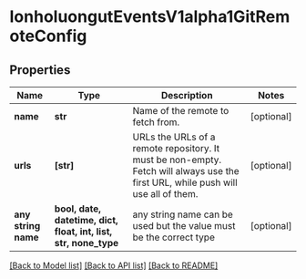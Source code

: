 # IonholuongutEventsV1alpha1GitRemoteConfig


## Properties
Name | Type | Description | Notes
------------ | ------------- | ------------- | -------------
**name** | **str** | Name of the remote to fetch from. | [optional] 
**urls** | **[str]** | URLs the URLs of a remote repository. It must be non-empty. Fetch will always use the first URL, while push will use all of them. | [optional] 
**any string name** | **bool, date, datetime, dict, float, int, list, str, none_type** | any string name can be used but the value must be the correct type | [optional]

[[Back to Model list]](../README.md#documentation-for-models) [[Back to API list]](../README.md#documentation-for-api-endpoints) [[Back to README]](../README.md)


